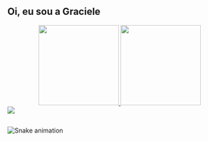 ## Oi, eu sou a Graciele
<div align="center">
  <a href="https://github.com/gracielerodrigues">
  <img height="180em" src="https://github-readme-stats.vercel.app/api?username=gracielerodrigues&show_icons=true&theme=onedark&include_all_commits=true&count_private=true"/>
  <img height="180em" src="https://github-readme-stats.vercel.app/api/top-langs/?username=gracielerodrigues&layout=compact&langs_count=7&theme=onedark"/>
</div>

<div>
 <a href="https://www.linkedin.com/in/graciele-rodrigues-klein-5b0a9621b/"_blank"><img src="https://img.shields.io/badge/LinkedIn-0077B5?style=for-the-badge&logo=linkedin&logoColor=white"></a>
 
</div>

##

<div> 
 
  ![Snake animation](https://github.com/GracieleRodrigues/github-contribution-grid-snake.svg)
 
</div>
